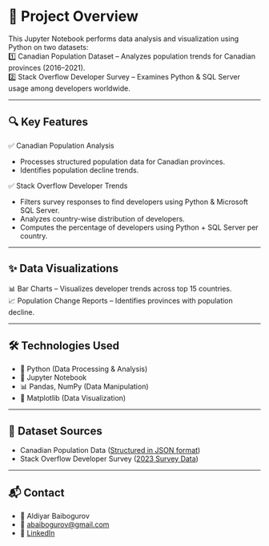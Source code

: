 # 📝 Project Overview

This Jupyter Notebook performs data analysis and visualization using Python on two datasets: <br />
1️⃣ Canadian Population Dataset – Analyzes population trends for Canadian provinces (2016–2021). <br />
2️⃣ Stack Overflow Developer Survey – Examines Python & SQL Server usage among developers worldwide.

---

## 🔍 Key Features

✅ Canadian Population Analysis

- Processes structured population data for Canadian provinces.
- Identifies population decline trends.

✅ Stack Overflow Developer Trends

- Filters survey responses to find developers using Python & Microsoft SQL Server.
- Analyzes country-wise distribution of developers.
- Computes the percentage of developers using Python + SQL Server per country.

---

## ✨ Data Visualizations

📊 Bar Charts – Visualizes developer trends across top 15 countries. <br />
📈 Population Change Reports – Identifies provinces with population decline.

---

## 🛠 Technologies Used

- 🐍 Python (Data Processing & Analysis)
- 📝 Jupyter Notebook
- 📊 Pandas, NumPy (Data Manipulation)
- 🎨 Matplotlib (Data Visualization)

---

## 📂 Dataset Sources

- Canadian Population Data ([Structured in JSON format](https://github.com/Crashjoy/Jupyter-Data-Analysis/blob/main/data/canadian_population_data.txt))
- Stack Overflow Developer Survey ([2023 Survey Data](https://survey.stackoverflow.co/))

---

## 📬 Contact

- 💼 Aldiyar Baibogurov
- 📧 abaibogurov@gmail.com
- 🔗 [LinkedIn](www.linkedin.com/in/aldiyar-baibogurov)
    
